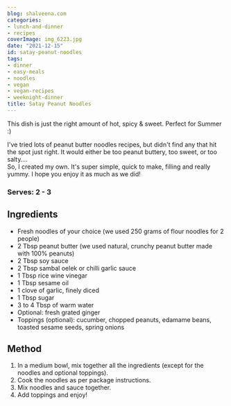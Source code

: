 ```yaml
---
blog: shalveena.com
categories:
- lunch-and-dinner
- recipes
coverImage: img_6223.jpg
date: "2021-12-15"
id: satay-peanut-noodles
tags:
- dinner
- easy-meals
- noodles
- vegan
- vegan-recipes
- weeknight-dinner
title: Satay Peanut Noodles
---
```


This dish is just the right amount of hot, spicy & sweet. Perfect for Summer :)  
  
I've tried lots of peanut butter noodles recipes, but didn't find any that hit the spot just right. It would either be too peanut buttery, too sweet, or too salty….  
So, I created my own. It's super simple, quick to make, filling and really yummy. I hope you enjoy it as much as we did!

### Serves: 2 - 3

## Ingredients

- Fresh noodles of your choice (we used 250 grams of flour noodles for 2 people)
- 2 Tbsp peanut butter (we used natural, crunchy peanut butter made with 100% peanuts)
- 2 Tbsp soy sauce
- 2 Tbsp sambal oelek or chilli garlic sauce
- 1 Tbsp rice wine vinegar
- 1 Tbsp sesame oil
- 1 clove of garlic, finely diced
- 1 Tbsp sugar
- 3 to 4 Tbsp of warm water
- Optional: fresh grated ginger
- Toppings (optional): cucumber, chopped peanuts, edamame beans, toasted sesame seeds, spring onions

## Method

1. In a medium bowl, mix together all the ingredients (except for the noodles and optional toppings).
2. Cook the noodles as per package instructions.
3. Mix noodles and sauce together.
4. Add toppings and enjoy!
